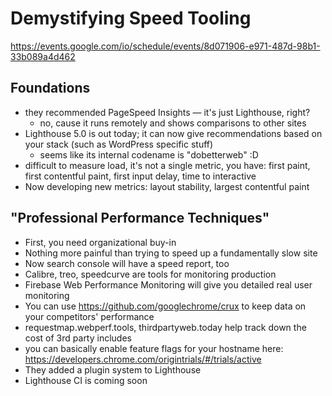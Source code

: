 # Demystifying Speed Tooling

https://events.google.com/io/schedule/events/8d071906-e971-487d-98b1-33b089a4d462

## Foundations

- they recommended PageSpeed Insights — it's just Lighthouse, right?
  - no, cause it runs remotely and shows comparisons to other sites
- Lighthouse 5.0 is out today; it can now give recommendations based on your stack
  (such as WordPress specific stuff)
  - seems like its internal codename is "dobetterweb" :D
- difficult to measure load, it's not a single metric, you have:
  first paint, first contentful paint, first input delay, time to interactive
- Now developing new metrics:
  layout stability, largest contentful paint

## "Professional Performance Techniques"

- First, you need organizational buy-in
- Nothing more painful than trying to speed up a fundamentally slow site
- Now search console will have a speed report, too
- Calibre, treo, speedcurve are tools for monitoring production
- Firebase Web Performance Monitoring will give you detailed real user monitoring
- You can use https://github.com/googlechrome/crux to keep data on your competitors' performance
- requestmap.webperf.tools, thirdpartyweb.today help track down the cost of 3rd party includes
- you can basically enable feature flags for your hostname here:
  https://developers.chrome.com/origintrials/#/trials/active
- They added a plugin system to Lighthouse
- Lighthouse CI is coming soon
